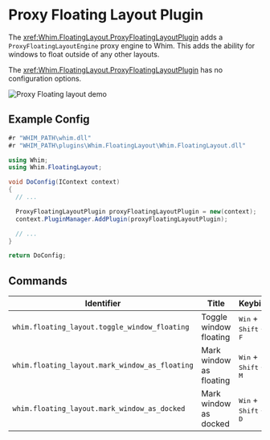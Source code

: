 # Proxy Floating Layout Plugin

The <xref:Whim.FloatingLayout.ProxyFloatingLayoutPlugin> adds a `ProxyFloatingLayoutEngine` proxy engine to Whim. This adds the ability for windows to float outside of any other layouts.

The <xref:Whim.FloatingLayout.ProxyFloatingLayoutPlugin> has no configuration options.

![Proxy Floating layout demo](../../images/proxy-floating-layout-demo.gif)

## Example Config

```csharp
#r "WHIM_PATH\whim.dll"
#r "WHIM_PATH\plugins\Whim.FloatingLayout\Whim.FloatingLayout.dll"

using Whim;
using Whim.FloatingLayout;

void DoConfig(IContext context)
{
  // ...

  ProxyFloatingLayoutPlugin proxyFloatingLayoutPlugin = new(context);
  context.PluginManager.AddPlugin(proxyFloatingLayoutPlugin);

  // ...
}

return DoConfig;
```

## Commands

| Identifier                                     | Title                   | Keybind                                          |
| ---------------------------------------------- | ----------------------- | ------------------------------------------------ |
| `whim.floating_layout.toggle_window_floating`  | Toggle window floating  | <kbd>Win</kbd> + <kbd>Shift</kbd> + <kbd>F</kbd> |
| `whim.floating_layout.mark_window_as_floating` | Mark window as floating | <kbd>Win</kbd> + <kbd>Shift</kbd> + <kbd>M</kbd> |
| `whim.floating_layout.mark_window_as_docked`   | Mark window as docked   | <kbd>Win</kbd> + <kbd>Shift</kbd> + <kbd>D</kbd> |
